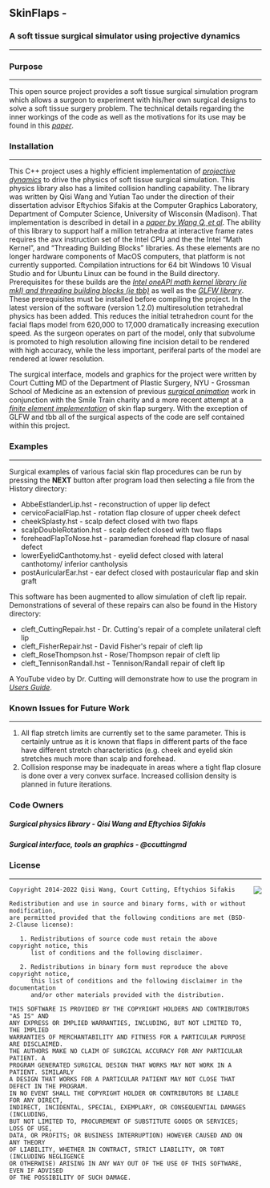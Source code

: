 ## **SkinFlaps** - 
### A soft tissue surgical simulator using projective dynamics


----------


### **Purpose**

----------
This open source project provides a soft tissue surgical simulation program which allows a surgeon to experiment with his/her own surgical designs to solve a soft tissue surgery problem.  The technical details regarding the inner workings of the code as well as the motivations for its use may be found in this *[paper][1]*.

### **Installation**

----------
This C++ project uses a highly efficient implementation of *[projective dynamics][2]* to drive the physics of soft tissue surgical simulation. This physics library also has a limited collision handling capability. The library was written by Qisi Wang and Yutian Tao under the direction of their dissertation advisor Eftychios Sifakis at the Computer Graphics Laboratory, Department of Computer Science, University of Wisconsin (Madison). That implementation is described in detail in a *[paper by Wang Q, et al][3]*. The ability of this library to support half a million tetrahedra at interactive frame rates requires the avx instruction set of the Intel CPU and the the Intel “Math Kernel”, and “Threading Building Blocks” libraries.  As these elements are no longer hardware components of MacOS computers, that platform is not currently supported. Compilation intructions for 64 bit Windows 10 Visual Studio and for Ubuntu Linux can be found in the Build directory.  Prerequisites for these builds are the *[Intel oneAPI math kernel library (ie mkl) and threading building blocks (ie tbb)][4]* as well as the *[GLFW library][5]*.  These prerequisites must be installed before compiling the project.  In the latest version of the software (version 1.2.0) multiresolution tetrahedral physics has been added.  This reduces the initial tetrahedron count for the facial flaps model from 620,000 to 17,000 dramatically increasing execution speed.  As the surgeon operates on part of the model, only that subvolume is promoted to high resolution allowing fine incision detail to be rendered with high accuracy, while the less important, periferal parts of the model are rendered at lower resolution.

The surgical interface, models and graphics for the project were written by Court Cutting MD of the Department of Plastic Surgery, NYU - Grossman School of Medicine as an extension of previous *[surgical animation][6]* work in conjunction with the Smile Train charity and a more recent attempt at a *[finite element implementation][7]* of skin flap surgery. With the exception of GLFW and tbb all of the surgical aspects of the code are self contained within this project.

### **Examples**


----------
Surgical examples of various facial skin flap procedures can be run by pressing the **NEXT** button after program load then selecting a file from the History directory:

 - AbbeEstlanderLip.hst - reconstruction of upper lip defect
 - cervicoFacialFlap.hst - rotation flap closure of upper cheek defect
 - cheekSplasty.hst - scalp defect closed with two flaps
 - scalpDoubleRotation.hst - scalp defect closed with two flaps
 - foreheadFlapToNose.hst - paramedian forehead flap closure of nasal defect
 - lowerEyelidCanthotomy.hst - eyelid defect closed with lateral canthotomy/ inferior cantholysis
 - postAuricularEar.hst - ear defect closed with postauricular flap and skin graft

This software has been augmented to allow simulation of cleft lip repair.  Demonstrations of several of these repairs can also be found in the History directory:

 - cleft_CuttingRepair.hst - Dr. Cutting's repair of a complete unilateral cleft lip
 - cleft_FisherRepair.hst - David Fisher's repair of cleft lip
 - cleft_RoseThompson.hst - Rose/Thompson repair of cleft lip
 - cleft_TennisonRandall.hst - Tennison/Randall repair of cleft lip

A YouTube video by Dr. Cutting will demonstrate how to use the program in *[Users Guide][8]*.

### **Known Issues for Future Work**

----------

 1. All flap stretch limits are currently set to the same parameter. This is certainly untrue as it is known that flaps in different parts of the face have different stretch characteristics (e.g. cheek and eyelid skin stretches much more than scalp and forehead.
 2. Collision response may be inadequate in areas where a tight flap closure is done over a very convex surface. Increased collision density is planned in future iterations.

### **Code Owners**

##### Surgical physics library - Qisi Wang and Eftychios Sifakis

##### Surgical interface, tools an graphics - @ccuttingmd


### **License**

----------
<a href="http://opensource.org/licenses/BSD-2-Clause">
<img align="right" src="http://opensource.org/trademarks/opensource/OSI-Approved-License-100x137.png">
</a>

	Copyright 2014-2022 Qisi Wang, Court Cutting, Eftychios Sifakis
	
	Redistribution and use in source and binary forms, with or without modification,
	are permitted provided that the following conditions are met (BSD-2-Clause license):
	
	   1. Redistributions of source code must retain the above copyright notice, this
	      list of conditions and the following disclaimer.
	
	   2. Redistributions in binary form must reproduce the above copyright notice,
	      this list of conditions and the following disclaimer in the documentation
	      and/or other materials provided with the distribution.
	
	THIS SOFTWARE IS PROVIDED BY THE COPYRIGHT HOLDERS AND CONTRIBUTORS "AS IS" AND
	ANY EXPRESS OR IMPLIED WARRANTIES, INCLUDING, BUT NOT LIMITED TO, THE IMPLIED
	WARRANTIES OF MERCHANTABILITY AND FITNESS FOR A PARTICULAR PURPOSE ARE DISCLAIMED.
	THE AUTHORS MAKE NO CLAIM OF SURGICAL ACCURACY FOR ANY PARTICULAR PATIENT. A
	PROGRAM GENERATED SURGICAL DESIGN THAT WORKS MAY NOT WORK IN A PATIENT. SIMILARLY
	A DESIGN THAT WORKS	FOR A PARTICULAR PATIENT MAY NOT CLOSE THAT DEFECT IN THE PROGRAM.
	IN NO EVENT SHALL THE COPYRIGHT HOLDER OR CONTRIBUTORS BE LIABLE FOR ANY DIRECT,
	INDIRECT, INCIDENTAL, SPECIAL, EXEMPLARY, OR CONSEQUENTIAL DAMAGES (INCLUDING,
	BUT NOT LIMITED TO, PROCUREMENT OF SUBSTITUTE GOODS OR SERVICES; LOSS OF USE,
	DATA, OR PROFITS; OR BUSINESS INTERRUPTION) HOWEVER CAUSED AND ON ANY THEORY
	OF LIABILITY, WHETHER IN CONTRACT, STRICT LIABILITY, OR TORT (INCLUDING NEGLIGENCE
	OR OTHERWISE) ARISING IN ANY WAY OUT OF THE USE OF THIS SOFTWARE, EVEN IF ADVISED
	OF THE POSSIBILITY OF SUCH DAMAGE.


  [1]: https://doi.org/10.1016/j.cmpb.2022.106730
  [2]: https://www.cs.utah.edu/~ladislav/bouaziz14projective/bouaziz14projective.html
  [3]: https://onlinelibrary.wiley.com/doi/10.1111/cgf.14385
  [4]: https://www.intel.com/content/www/us/en/developer/tools/oneapi/base-toolkit-download.html
  [5]: https://www.glfw.org/
  [6]: https://www.tandfonline.com/doi/abs/10.3109/10929080209146521
  [7]: http://pages.cs.wisc.edu/~sifakis/papers/surgery_simulator_JRS.pdf
  [8]: https://youtu.be/xuKLgMS5gzk